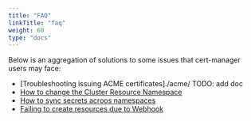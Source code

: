 ```yaml
---
title: "FAQ"
linkTitle: "faq"
weight: 60
type: "docs"
---
```


Below is an aggregation of solutions to some issues that cert-manager users may
face:


- [Troubleshooting issuing ACME certificates]./acme/ TODO: add doc
- [How to change the Cluster Resource Namespace](./cluster-resource/)
- [How to sync secrets acroos namespaces](./kubed/)
- [Failing to create resources due to Webhook](./webhook/)
